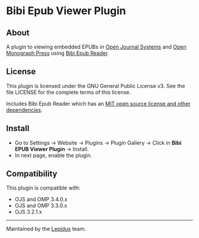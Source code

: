 # Bibi Epub Viewer Plugin

## About
A plugin to viewing embedded EPUBs in [Open Journal Systems](https://github.com/pkp/ojs) and [Open Monograph Press](https://github.com/pkp/omp) using [Bibi Epub Reader](https://github.com/satorumurmur/bibi).

## License
This plugin is licensed under the GNU General Public License v3. See the file
LICENSE for the complete terms of this license.

Includes Bibi Epub Reader which has an [MIT open source license and other dependencies](https://github.com/satorumurmur/bibi#license).

## Install
 * Go to Settings -> Website -> Plugins ->  Plugin Gallery -> Click in **Bibi EPUB Viewer Plugin** -> Install.
 * In next page, enable the plugin.

## Compatibility
This plugin is compatible with:
* OJS and OMP 3.4.0.x
* OJS and OMP 3.3.0.x
* OJS 3.2.1.x
___
Maintained by the [Lepidus](https://github.com/lepidus) team.

